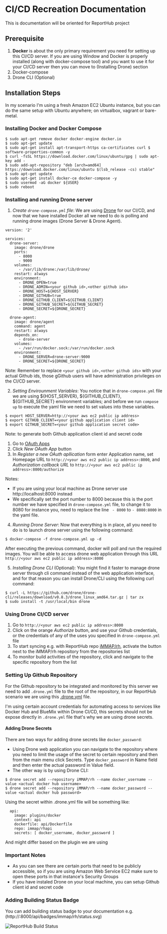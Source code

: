 # CI/CD Recreation Documentation
This is documentation will be oriented for ReportHub project

## Prerequisite
1. **Docker** is about the only primary requirement you need for setting up this CI/CD server. If you are using Window and Docker is properly installed (along with docker-compose tool) and you want to use it for your CI/CD server then you can move to (Installing Drone) section
2. Docker-compose
3. Drone CLI (Optional)

##  Installation Steps
In my scenario I'm using a fresh Amazon EC2 Ubuntu instance, but you can do the same setup with Ubuntu anywhere; on virtualbox, vagrant or bare-metal.

### Installing Docker and Docker Compose
```
$ sudo apt-get remove docker docker-engine docker.io
$ sudo apt-get update
$ sudo apt-get install apt-transport-https ca-certificates curl $ software-properties-common -y
$ curl -fsSL https://download.docker.com/linux/ubuntu/gpg | sudo apt-key add -
$ sudo add-apt-repository "deb [arch=amd64] https://download.docker.com/linux/ubuntu $(lsb_release -cs) stable"
$ sudo apt-get update
$ sudo apt-get install docker-ce docker-compose -y
$ sudo usermod -aG docker ${USER}
$ sudo reboot
```

### Installing and running Drone server
1. *Create ```drone-compose.yml``` file*: We are using [Drone](http://drone.io) for our CI/CD, and now that we have installed Docker all we need to do is polling and running drone images (Drone Server & Drone Agent).

```
version: '2'

services:
  drone-server:
    image: drone/drone
    ports:
      - 8000
      - 9000
    volumes:
      - /var/lib/drone:/var/lib/drone/
    restart: always
    environment:
      - DRONE_OPEN=true
      - DRONE_ADMIN=<your github id>,<other github ids>
      - DRONE_HOST=${HOST_SERVER}
      - DRONE_GITHUB=true
      - DRONE_GITHUB_CLIENT=${GITHUB_CLIENT}
      - DRONE_GITHUB_SECRET=${GITHUB_SECRET}
      - DRONE_SECRET=${DRONE_SECRET}

  drone-agent:
    image: drone/agent
    command: agent
    restart: always
    depends_on:
      - drone-server
    volumes:
      - /var/run/docker.sock:/var/run/docker.sock
    environment:
      - DRONE_SERVER=drone-server:9000
      - DRONE_SECRET=${DRONE_SECRET}
```
Note: Remember to replace ```<your github id>,<other github ids>``` with your actual Github ids, those gGithub users will have administration privileges on the CI/CD server.

2. *Setting Envirounment Variables*: You notice that in ```drone-compose.yml``` file we are using ${HOST_SERVER}, ${GITHUB_CLIENT}, ${GITHUB_SECRET} environment variables; and before we run ```compose up``` to execute the yaml file we need to set values into these variables.
```
$ export HOST_SERVER=http://<your aws ec2 public ip address>
$ export GITHUB_CLIENT=<your github application client id>
$ export GITHUB_SECRET=<your github application secret code>
```
Note: to generate both Github application client id and secret code
1. Go to [OAuth Apps](https://github.com/settings/developers)
2. Click *New OAuth App* button
3. In *Register a new OAuth apllication* form enter Application name, set Homepage URL to ```http://<your aws ec2 public ip address>:8000```, and *Authorization callback URL* to ```http://<your aws ec2 public ip address>:8000/authorize```

Notes:
+ If you are using your local machine as Drone server use http://localhost:8000 instead
+ We specifically set the port number to 8000 because this is the port number we have specified in ```drone-compose.yml``` file, to change it to 8080 for instance you, need to replace the line ``` - 8000``` to ```- 8080:8000``` in the yaml file.

4. *Running Drone Server*: Now that everything is in place, all you need to do is to launch drone server using the following command:

```
$ docker-compose -f drone-compose.yml up -d
```
After executing the previous command, docker will poll and run the required images. You will be able to access drone web application through this URL ```http://<your aws ec2 public ip address>:8000```

5. *Installing Drone CLI* (Optional): You might find it faster to manage drone server through cli command instead of the web application interface, and for that reason you can install Drone/CLI using the following curl command:

```
$ curl -L https://github.com/drone/drone-cli/releases/download/v0.8.3/drone_linux_amd64.tar.gz | tar zx
$ sudo install -t /usr/local/bin drone
```

### Using Drone CI/CD server
1. Go to ```http://<your aws ec2 public ip address>:8000```
2. Click on the orange *Authorize* button, and use your Github credentials, or the credentials of any of the uses you specified in ```drone-compose.yml``` file
3. To start syncing e.g. with ReportHub repo [iMMAP/rh](https://github.com/iMMAP/rh), activate the button next to the iMMAP/rh repository from the repositories list
4. To monitor build activities of the repository, click and navigate to the specific repository from the list

### Setting Up Github Repository
For the Github repository to be integrated and monitored by this server we need to add ```.drone.yml``` file to the root of the repository, in our ReportHub scenario we are using this [.drone.yml](https://github.com/iMMAP/rh/blob/master/.drone.yml) file.

I'm using certain account credentials for automating access to services like Docker Hub and BlueMix within Drone CI/CD, this secrets should not be expose directly in ```.drone.yml``` file that's why we are using drone secrets.

#### Adding Drone Secrets
There are two ways for adding drone secrets like ```docker_password```:
+ Using Drone web application you can navigate to the repository where you need to limit the usage of the secret to certain repository and then from the main menu click Secrets. Type ```docker_password``` in Name field and then enter the actual password in Value field.
+ The other way is by using Drone CLI:

```
$ drone secret add --repository iMMAP/rh --name docker_username --value <actual docker hub username>
$ drone secret add --repository iMMAP/rh --name docker_password --value <actual docker hub password>
```

Using the secret within .drone.yml file will be something like:

```
  api:
    image: plugins/docker
    context: api
    dockerfile: api/Dockerfile
    repo: immap/rhapi
    secrets: [ docker_username, docker_password ]
```

And might differ based on the plugin we are using

### Important Notes
 + As you can see there are certain ports that need to be publicly accessible, so if you are using Amazon Web Service EC2 make sure to open these ports in that instance's Security Groups
 + If you have instaled Drone on your local machine, you can setup Github client id and secret code 

### Adding Building Status Badge
You can add building status badge to your documentation e.g. (http://<your aws ec2 public ip>:8000/api/badges/immap/rh/status.svg)

![ReportHub Build Status](http://54.165.3.6:8000/api/badges/immap/rh/status.svg)